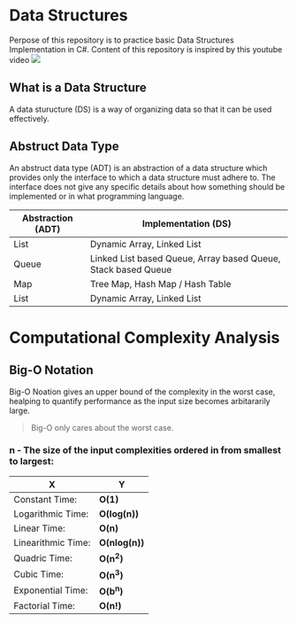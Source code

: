 # Data Structures
Perpose of this repository is to practice basic Data Structures Implementation in C#. 
Content of this repository is inspired by this youtube video 
[![](http://img.youtube.com/vi/RBSGKlAvoiM/0.jpg)](http://www.youtube.com/watch?v=RBSGKlAvoiM "")

## What is a Data Structure
A data sturucture (DS) is a way of organizing data so that it can be used effectively.

## Abstruct Data Type
An abstruct data type (ADT) is an abstraction of a data structure which provides only the interface to which a data structure must adhere to. 
The interface does not give any specific details about how something should be implemented or in what programming language.



| Abstraction (ADT) | Implementation (DS) |
| --- | --- |
| List | Dynamic Array, Linked List |
| Queue | Linked List based Queue, Array based Queue, Stack based Queue |
| Map | Tree Map, Hash Map / Hash Table |
| List | Dynamic Array, Linked List |

# Computational Complexity Analysis

## Big-O Notation
Big-O Noation gives an upper bound of the complexity in the worst case, healping to quantify performance as the input size becomes arbitararily large. 

> Big-O only cares about the worst case.

### n - The size of the input complexities ordered in from smallest to largest:

|  X  |  Y  |
| --- | --- |
| Constant Time: | **O(1)** |
| Logarithmic Time: | **O(log(n))** |
| Linear Time: | **O(n)** |
| Linearithmic Time: | **O(nlog(n))** |
| Quadric Time: | **O(n<sup>2</sup>)** |
| Cubic Time: | **O(n<sup>3</sup>)** |
| Exponential Time: | **O(b<sup>n</sup>)** |
| Factorial Time: | **O(n!)** |
